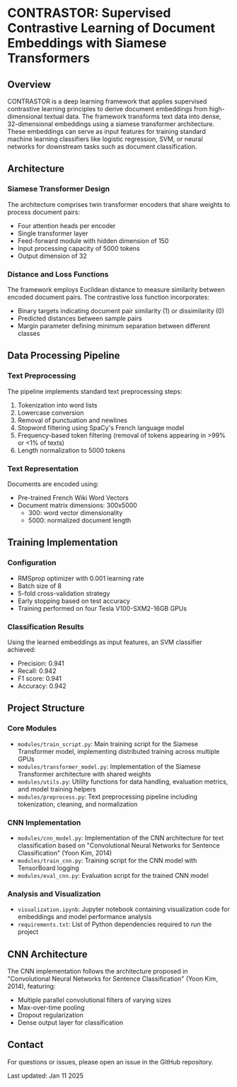 # CONTRASTOR: Supervised Contrastive Learning of Document Embeddings with Siamese Transformers

## Overview
CONTRASTOR is a deep learning framework that applies supervised contrastive learning principles to derive document embeddings from high-dimensional textual data. The framework transforms text data into dense, 32-dimensional embeddings using a siamese transformer architecture. These embeddings can serve as input features for training standard machine learning classifiers like logistic regression, SVM, or neural networks for downstream tasks such as document classification.

## Architecture

### Siamese Transformer Design
The architecture comprises twin transformer encoders that share weights to process document pairs:
- Four attention heads per encoder
- Single transformer layer
- Feed-forward module with hidden dimension of 150
- Input processing capacity of 5000 tokens
- Output dimension of 32

### Distance and Loss Functions
The framework employs Euclidean distance to measure similarity between encoded document pairs. The contrastive loss function incorporates:
- Binary targets indicating document pair similarity (1) or dissimilarity (0)
- Predicted distances between sample pairs
- Margin parameter defining minimum separation between different classes

## Data Processing Pipeline

### Text Preprocessing
The pipeline implements standard text preprocessing steps:
1. Tokenization into word lists
2. Lowercase conversion
3. Removal of punctuation and newlines
4. Stopword filtering using SpaCy's French language model
5. Frequency-based token filtering (removal of tokens appearing in >99% or <1% of texts)
6. Length normalization to 5000 tokens

### Text Representation
Documents are encoded using:
- Pre-trained French Wiki Word Vectors
- Document matrix dimensions: 300x5000
  - 300: word vector dimensionality
  - 5000: normalized document length

## Training Implementation

### Configuration
- RMSprop optimizer with 0.001 learning rate
- Batch size of 8
- 5-fold cross-validation strategy
- Early stopping based on test accuracy
- Training performed on four Tesla V100-SXM2-16GB GPUs

### Classification Results
Using the learned embeddings as input features, an SVM classifier achieved:
- Precision: 0.941
- Recall: 0.942
- F1 score: 0.941
- Accuracy: 0.942

## Project Structure

### Core Modules
- `modules/train_script.py`: Main training script for the Siamese Transformer model, implementing distributed training across multiple GPUs
- `modules/transformer_model.py`: Implementation of the Siamese Transformer architecture with shared weights
- `modules/utils.py`: Utility functions for data handling, evaluation metrics, and model training helpers
- `modules/preprocess.py`: Text preprocessing pipeline including tokenization, cleaning, and normalization

### CNN Implementation
- `modules/cnn_model.py`: Implementation of the CNN architecture for text classification based on "Convolutional Neural Networks for Sentence Classification" (Yoon Kim, 2014)
- `modules/train_cnn.py`: Training script for the CNN model with TensorBoard logging
- `modules/eval_cnn.py`: Evaluation script for the trained CNN model

### Analysis and Visualization
- `visualization.ipynb`: Jupyter notebook containing visualization code for embeddings and model performance analysis
- `requirements.txt`: List of Python dependencies required to run the project

## CNN Architecture
The CNN implementation follows the architecture proposed in "Convolutional Neural Networks for Sentence Classification" (Yoon Kim, 2014), featuring:
- Multiple parallel convolutional filters of varying sizes
- Max-over-time pooling
- Dropout regularization
- Dense output layer for classification

## Contact
For questions or issues, please open an issue in the GitHub repository.

Last updated: Jan 11 2025